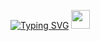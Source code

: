 [![Typing SVG](https://readme-typing-svg.herokuapp.com?color=%2336BCF7&lines=Hello+my+name+is+Dinar)](https://git.io/typing-svg)
<img src="https://github.com/blackcater/blackcater/raw/main/images/Hi.gif" height="30"/></h1>

